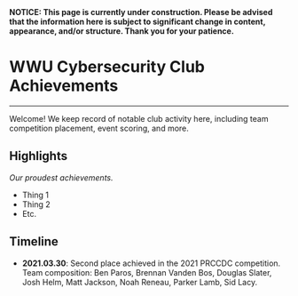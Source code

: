 <div className="annoyingStickyBanner"><b>NOTICE: This page is currently under construction. Please be advised that the information here is subject to significant change in content, appearance, and/or structure. Thank you for your patience.</b></div>

# WWU Cybersecurity Club Achievements

---

Welcome! We keep record of notable club activity here, including team competition placement, event scoring, and more.

## Highlights
*Our proudest achievements.*
- Thing 1
- Thing 2
- Etc.

## Timeline

- **2021.03.30**: Second place achieved in the 2021 PRCCDC competition. Team composition: Ben Paros, Brennan Vanden Bos, Douglas Slater, Josh Helm, Matt Jackson, Noah Reneau, Parker Lamb, Sid Lacy.